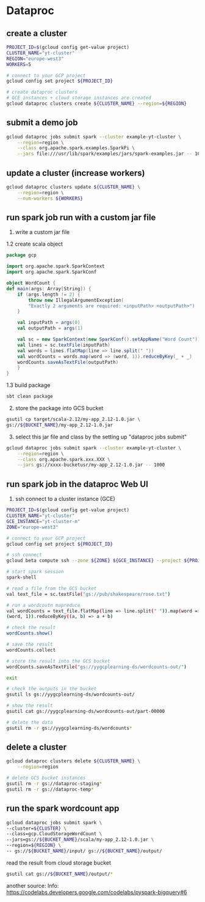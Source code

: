 # Dataproc

## create a cluster
```bash
PROJECT_ID=$(gcloud config get-value project)
CLUSTER_NAME="yt-cluster"
REGION="europe-west3"
WORKERS=5

# connect to your GCP project
gcloud config set project ${PROJECT_ID}

# create dataproc clusters
# GCE instances + cloud storage instances are created
gcloud dataproc clusters create ${CLUSTER_NAME} --region=${REGION}
```

## submit a demo job
```bash
gcloud dataproc jobs submit spark --cluster example-yt-cluster \
    --region=region \
    --class org.apache.spark.examples.SparkPi \
    --jars file:///usr/lib/spark/examples/jars/spark-examples.jar -- 1000
```

## update a cluster (increase workers)

```bash
gcloud dataproc clusters update ${CLUSTER_NAME} \
    --region=region \
    --num-workers ${WORKERS}
```

## run spark job run with a custom jar file

1. write a custom jar file

1.2 create scala object
```scala
package gcp

import org.apache.spark.SparkContext
import org.apache.spark.SparkConf

object WordCount {
def main(args: Array[String]) {
    if (args.length != 2) {
        throw new IllegalArgumentException(
        "Exactly 2 arguments are required: <inputPath> <outputPath>")
    }

    val inputPath = args(0)
    val outputPath = args(1)

    val sc = new SparkContext(new SparkConf().setAppName("Word Count"))
    val lines = sc.textFile(inputPath)
    val words = lines.flatMap(line => line.split(" "))
    val wordCounts = words.map(word => (word, 1)).reduceByKey(_ + _)
    wordCounts.saveAsTextFile(outputPath)
    }
}
```
1.3 build package
```bash
sbt clean package
```

2. store the package into GCS bucket
```bash
gsutil cp target/scala-2.12/my-app_2.12-1.0.jar \
gs://${BUCKET_NAME}/my-app_2.12-1.0.jar
```

3. select this jar file and class by the setting up "dataproc jobs submit"

```bash
gcloud dataproc jobs submit spark --cluster example-yt-cluster \
    --region=region \
    --class org.apache.spark.xxx.XXX \
    --jars gs://xxxx-bucketusr/my-app_2.12-1.0.jar -- 1000
```

## run spark job in the dataproc Web UI
1. ssh connect to a cluster instance (GCE) 
```bash
PROJECT_ID=$(gcloud config get-value project)
CLUSTER_NAME="yt-cluster"
GCE_INSTANCE="yt-cluster-m"
ZONE="europe-west3"

# connect to your GCP project
gcloud config set project ${PROJECT_ID}

# ssh connect
gcloud beta compute ssh --zone ${ZONE} ${GCE_INSTANCE} --project ${PROJECT_ID}

# start spark session
spark-shell

# read a file from the GCS bucket
val text_file = sc.textFile("gs://pub/shakespeare/rose.txt")

# run a wordcoutn mapreduce
val wordCounts = text_file.flatMap(line => line.split(" ")).map(word =>
(word, 1)).reduceByKey((a, b) => a + b)

# check the result
wordCounts.show()

# save the result
wordCounts.collect

# store the result into the GCS bucket
wordCounts.saveAsTextFile("gs://yygcplearning-ds/wordcounts-out/")

exit

# check the outputs in the bucket
gsutil ls gs://yygcplearning-ds/wordcounts-out/

# show the result
gsutil cat gs://yygcplearning-ds/wordcounts-out/part-00000

# delete the data
gsutil rm -r gs://yygcplearning-ds/wordcounts*
```

## delete a cluster
```bash
gcloud dataproc clusters delete ${CLUSTER_NAME} \
    --region=region

# delete GCS bucket instances
gsutil rm -r gs://dataproc-staging*
gsutil rm -r gs://dataproc-temp*
```



## run the spark wordcount app
```bash
gcloud dataproc jobs submit spark \
--cluster=${CLUSTER} \
--class=gcp.CloudStorageWordCount \
--jars=gs://${BUCKET_NAME}/scala/my-app_2.12-1.0.jar \
--region=${REGION} \
-- gs://${BUCKET_NAME}/input/ gs://${BUCKET_NAME}/output/
```

read the result from cloud storage bucket
```bash
gsutil cat gs://${BUCKET_NAME}/output/*
```

another source: Info: https://codelabs.developers.google.com/codelabs/pyspark-bigquery#6
